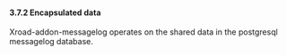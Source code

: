 #### 3.7.2 Encapsulated data

Xroad-addon-messagelog operates on the shared data in the postgresql messagelog database.
